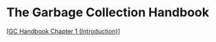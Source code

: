 # The Garbage Collection Handbook

[[GC Handbook Chapter 1 (Introduction)]]


[//begin]: # "Autogenerated link references for markdown compatibility"
[GC Handbook Chapter 1 (Introduction)]: gc-handbook-chapter-1-introduction "GC Handbook - Chapter 1: Introduction"
[//end]: # "Autogenerated link references"